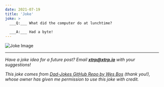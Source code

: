 ```yaml
---
date: 2021-07-19
title: 'Joke'
joke: >
  ___Q:___ What did the computer do at lunchtime?
  
  ___A:___ Had a byte!
---
```


![Joke Image](https://private.xtrp.io/projects/DailyDeveloperJokes/public_image_server/images/5e1258be05ecc.png)

---
*Have a joke idea for a future post? Email **[xtrp@xtrp.io](mailto:xtrp@xtrp.io)** with your suggestions!*

*This joke comes from [Dad-Jokes GitHub Repo by Wes Bos](https://github.com/wesbos/dad-jokes) (thank you!), whose owner has given me permission to use this joke with credit.*

<!-- 
Joke text:
**Q:** What did the computer do at lunchtime?

**A:** Had a byte!
 -->

